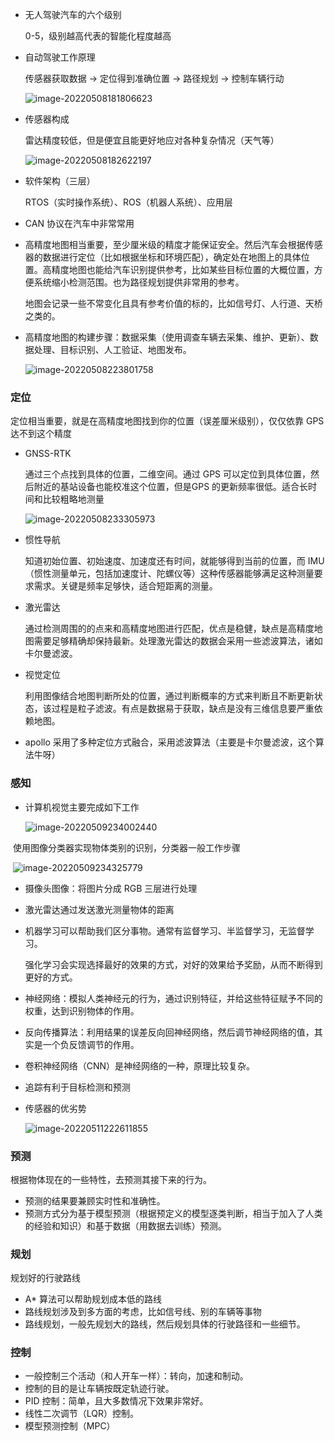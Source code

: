 - 无人驾驶汽车的六个级别

  0-5，级别越高代表的智能化程度越高

  

- 自动驾驶工作原理

  传感器获取数据 -> 定位得到准确位置 -> 路径规划 -> 控制车辆行动

  ![image-20220508181806623](doc_picture/image-20220508181806623.png)

- 传感器构成

  雷达精度较低，但是便宜且能更好地应对各种复杂情况（天气等）

  ![image-20220508182622197](doc_picture/image-20220508182622197.png)

- 软件架构（三层）

  RTOS（实时操作系统）、ROS（机器人系统）、应用层

- CAN 协议在汽车中非常常用

- 高精度地图相当重要，至少厘米级的精度才能保证安全。然后汽车会根据传感器的数据进行定位（比如根据坐标和环境匹配），确定处在地图上的具体位置。高精度地图也能给汽车识别提供参考，比如某些目标位置的大概位置，方便系统缩小检测范围。也为路径规划提供非常用的参考。

  地图会记录一些不常变化且具有参考价值的标的，比如信号灯、人行道、天桥之类的。

- 高精度地图的构建步骤：数据采集（使用调查车辆去采集、维护、更新）、数据处理、目标识别、人工验证、地图发布。

  ![image-20220508223801758](doc_picture/image-20220508223801758.png)

### 定位

定位相当重要，就是在高精度地图找到你的位置（误差厘米级别），仅仅依靠 GPS 达不到这个精度

- GNSS-RTK

  通过三个点找到具体的位置，二维空间。通过 GPS 可以定位到具体位置，然后附近的基站设备也能校准这个位置，但是GPS 的更新频率很低。适合长时间和比较粗略地测量

  ![image-20220508233305973](doc_picture/image-20220508233305973.png)

- 惯性导航

  知道初始位置、初始速度、加速度还有时间，就能够得到当前的位置，而 IMU（惯性测量单元，包括加速度计、陀螺仪等）这种传感器能够满足这种测量要求需求。关键是频率足够快，适合短距离的测量。

- 激光雷达

  通过检测周围的的点来和高精度地图进行匹配，优点是稳健，缺点是高精度地图需要足够精确却保持最新。处理激光雷达的数据会采用一些滤波算法，诸如卡尔曼滤波。

- 视觉定位

  利用图像结合地图判断所处的位置，通过判断概率的方式来判断且不断更新状态，该过程是粒子滤波。有点是数据易于获取，缺点是没有三维信息要严重依赖地图。

- apollo 采用了多种定位方式融合，采用滤波算法（主要是卡尔曼滤波，这个算法牛呀）

### 感知

- 计算机视觉主要完成如下工作

  ![image-20220509234002440](doc_picture/image-20220509234002440.png)

​	使用图像分类器实现物体类别的识别，分类器一般工作步骤

​	![image-20220509234325779](doc_picture/image-20220509234325779.png)

- 摄像头图像：将图片分成 RGB 三层进行处理

- 激光雷达通过发送激光测量物体的距离

- 机器学习可以帮助我们区分事物。通常有监督学习、半监督学习，无监督学习。

  强化学习会实现选择最好的效果的方式，对好的效果给予奖励，从而不断得到更好的方式。

- 神经网络：模拟人类神经元的行为，通过识别特征，并给这些特征赋予不同的权重，达到识别物体的作用。

- 反向传播算法：利用结果的误差反向回神经网络，然后调节神经网络的值，其实是一个负反馈调节的作用。

- 卷积神经网络（CNN）是神经网络的一种，原理比较复杂。

- 追踪有利于目标检测和预测

- 传感器的优劣势

  ![image-20220511222611855](doc_picture/image-20220511222611855.png)

### 预测

根据物体现在的一些特性，去预测其接下来的行为。

- 预测的结果要兼顾实时性和准确性。
- 预测方式分为基于模型预测（根据预定义的模型逐类判断，相当于加入了人类的经验和知识）和基于数据（用数据去训练）预测。

### 规划

规划好的行驶路线

- A* 算法可以帮助规划成本低的路线
- 路线规划涉及到多方面的考虑，比如信号线、别的车辆等事物
- 路线规划，一般先规划大的路线，然后规划具体的行驶路径和一些细节。

### 控制

- 一般控制三个活动（和人开车一样）：转向，加速和制动。
- 控制的目的是让车辆按既定轨迹行驶。
- PID 控制：简单，且大多数情况下效果非常好。
- 线性二次调节（LQR）控制。
- 模型预测控制（MPC）
